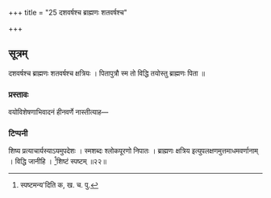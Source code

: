 +++
title = "25 दशवर्षश्च ब्राह्मणः शतवर्षश्च"

+++
## सूत्रम्
दशवर्षश्च ब्राह्मणः शतवर्षश्च क्षत्रियः । पितापुत्रौ स्म तो विद्धि तयोस्तु ब्राह्मणः पिता ॥  
### प्रस्तावः
वयोविशेषणाभिवादनं हीनवर्णे नास्तीत्याह—  
### टिप्पनी
शिष्य प्रत्याचार्यस्याऽयमुपदेशः । स्मशब्दः श्लोकपूरणो निपातः । ब्राह्मणः क्षत्रिय इत्युपलक्षणमुत्तमाधमवर्णानाम् । विद्धि जानीहि । [^२]शिष्टं स्पष्टम् ॥२२॥  

[^२]: स्पष्टमन्य'दिति क, ख. च. पु.
